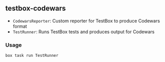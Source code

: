 ## testbox-codewars

- `CodewarsReporter`: Custom reporter for TestBox to produce Codewars format
- `TestRunner`: Runs TestBox tests and produces output for Codewars

### Usage

```
box task run TestRunner
```
